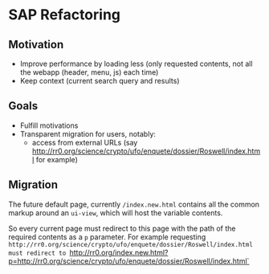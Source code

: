 # SAP Refactoring

## Motivation

* Improve performance by loading less (only requested contents, not all the webapp (header, menu, js) each time)
* Keep context (current search query and results)

## Goals

- Fulfill motivations 
- Transparent migration for users, notably:
  - access from external URLs (say http://rr0.org/science/crypto/ufo/enquete/dossier/Roswell/index.html for example)

## Migration 

The future default page, currently `/index.new.html` contains all the common markup around an `ui-view`, 
which will host the variable contents.

So every current page must redirect to this page with the path of the required contents as a `p` parameter. 
For example requesting `http://rr0.org/science/crypto/ufo/enquete/dossier/Roswell/index.html must redirect to
`http://rr0.org/index.new.html?p=http://rr0.org/science/crypto/ufo/enquete/dossier/Roswell/index.html`